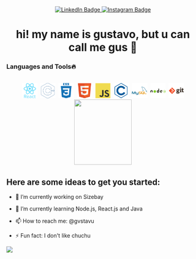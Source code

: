 <div id="badges" align="center">
  <a target="_blank" href="https://www.linkedin.com/in/gustavo-dias-218a38220/">
    <img src="https://img.shields.io/badge/LinkedIn-blue?style=for-the-badge&logo=linkedin&logoColor=white" alt="LinkedIn Badge"/>
   </a>
   <a target="_blank" href="https://www.instagram.com/gvstavu/?next=%2F">
    <img src="https://img.shields.io/badge/Instagram-yellow?style=for-the-badge&logo=instagram&logoColor=white" alt="Instagram Badge"/>
   </a>
</div>


<div id="badges" align="center">
<h1>hi! my name is gustavo, but u can call me gus 👋</h1>
</div>

<h3>Languages and Tools🔥</h3>
<br>
<div align="center">
  <img src="https://github.com/devicons/devicon/blob/master/icons/react/react-original-wordmark.svg" title="React" alt="React" width="40" height="40"/>&nbsp;
  <img src="https://github.com/devicons/devicon/blob/master/icons/cplusplus/cplusplus-line.svg" title="C++" alt="C++" width="40" height="40"/>&nbsp;
  <img src="https://github.com/devicons/devicon/blob/master/icons/css3/css3-plain-wordmark.svg"  title="CSS3" alt="CSS" width="40" height="40"/>&nbsp;
  <img src="https://github.com/devicons/devicon/blob/master/icons/html5/html5-original.svg" title="HTML5" alt="HTML" width="40" height="40"/>&nbsp;
  <img src="https://github.com/devicons/devicon/blob/master/icons/javascript/javascript-original.svg" title="JavaScript" alt="JavaScript" width="40" height="40"/>&nbsp;
  <img src="https://github.com/devicons/devicon/blob/master/icons/c/c-line.svg" title="C" alt="C" width="40" height="40"/>&nbsp;
  <img src="https://github.com/devicons/devicon/blob/master/icons/mysql/mysql-original-wordmark.svg" title="MySQL"  alt="MySQL" width="40" height="40"/>&nbsp;
  <img src="https://github.com/devicons/devicon/blob/master/icons/nodejs/nodejs-original-wordmark.svg" title="NodeJS" alt="NodeJS" width="40" height="40"/>&nbsp;
  <img src="https://github.com/devicons/devicon/blob/master/icons/git/git-original-wordmark.svg" title="Git" **alt="Git" width="40" height="40"/>
</div>


<div id="header" align="center">
<img src="https://media.giphy.com/media/naHajXo1CJ3oRsSM71/giphy.gif" width="150" height="170">
</div>

<!--**gustapine/gustapine** is a ✨ _special_ ✨ repository because its `README.md` (this file) appears on your GitHub profile.-->

<h2>Here are some ideas to get you started:</h2>

- 🔭 I’m currently working on Sizebay

- 🌱 I’m currently learning Node.js, React.js and Java
<!-- 
- 👯 I’m looking to collaborate on ...
- 🤔 I’m looking for help with ...
- 💬 Ask me about ...
-->
- 📫 How to reach me: @gvstavu

- ⚡ Fun fact: I don't like chuchu

<div display="flex">
<img width="500px;" width="300px;" src="https://github-readme-stats.vercel.app/api/top-langs/?username=gustapine&layout=compact&theme=vision-friendly-dark" align="left">
</div>

